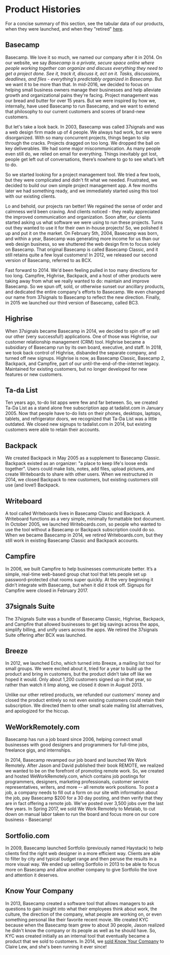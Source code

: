 # Product Histories

For a concise summary of this section, see the tabular data of our products, when they were launched, and when they "retired" [here](https://github.com/basecamp/data_scratchpad/blob/master/miscellany/data/product_dates.csv).

## Basecamp

Basecamp. We love it so much, we named our company after it in 2014. On our website, we say _Basecamp is a private, secure space online where people working together can organize and discuss everything they need to get a project done. See it, track it, discuss it, act on it. Tasks, discussions, deadlines, and files - everything’s predictably organized in Basecamp_. But we want it to be more than that. In mid-2016, we decided to focus on helping small business owners manage their businesses and help alleviate growth and organizational pains they're facing. Project management was our bread and butter for over 15 years. But we were inspired by how we, internally, have used Basecamp to run Basecamp, and we want to extend that philosophy to our current customers and scores of brand-new customers.

But let's take a look back. In 2003, Basecamp was called 37signals and was a web design firm made up of 4 people. We always had work, but we were disorganized. With so many concurrent projects, things began to slip through the cracks. Projects dragged on too long. We dropped the ball on key deliverables. We had some major miscommunication. As many people even still do, we relied on email for everything. Things inevitably got lost, people get left out of conversations, there’s nowhere to go to see what’s left to do.

So we started looking for a project management tool. We tried a few tools, but they were complicated and didn't fit what we needed. Frustrated, we decided to build our own simple project management app. A few months later we had something ready, and we immediately started using this tool with our existing clients.

Lo and behold, our projects ran better! We regained the sense of order and calmness we’d been craving. And clients noticed - they really appreciated the improved communication and organization. Soon after, our clients started asking us what software we were using to run these projects. Turns out they wanted to use it for their own in-house projects! So, we polished it up and put it on the market. On February 5th, 2004, Basecamp was born, and within a year, Basecamp was generating more income for us than our web design business, so we shuttered the web design firm to focus solely on Basecamp. That original Basecamp is called Basecamp Classic, and it still retains quite a few loyal customers! In 2012, we released our second version of Basecamp, referred to as BCX.

Fast forward to 2014. We'd been feeling pulled in too many directions for too long. Campfire, Highrise, Backpack, and a host of other products were taking away from what we really wanted to do: maintain and improve Basecamp. So we spun off, sold, or otherwise sunset our ancillary products, and dedicated the entire company's efforts to Basecamp. We even changed our name from 37signals to Basecamp to reflect the new direction.  Finally, in 2015 we launched our third version of Basecamp, called BC3.

## Highrise

When 37signals became Basecamp in 2014, we decided to spin off or sell our other (very successful!) applications. One of those was Highrise, our customer relationship management (CRM) tool. Highrise became a subsidiary of Basecamp run by its own board, executive, and staff. In 2018, we took back control of Highrise, disbanded the separate company, and turned off new signups. Highrise is now, as Basecamp Classic, Basecamp 2, Backpack, and Campfire, part of our until-the-end-of-the-internet legacy. Maintained for existing customers, but no longer developed for new features or new customers.

## Ta-da List

Ten years ago, to-do list apps were few and far between. So, we created Ta-Da List as a stand alone free subscription app at tadalist.com in January 2005. Now that people have to-do lists on their phones, desktops, laptops, tablets, and refrigerator doors, we recognized that Ta-Da List was a little outdated. We closed new signups to tadalist.com in 2014, but existing customers were able to retain their accounts.

## Backpack

We created Backpack in May 2005 as a supplement to Basecamp Classic. Backpack existed as an organizer: "a place to keep life's loose ends together". Users could make lists, notes, add files, upload pictures, and create Writeboards to share with other users. When we restructured in 2014, we closed Backpack to new customers, but existing customers still use (and love!) Backpack.

## Writeboard

A tool called Writeboards lives in Basecamp Classic and Backpack. A Writeboard functions as a very simple, minimally formattable text document. In October 2005, we launched Writeboards.com, so people who wanted to use the tool without a Basecamp or Backpack subscription could do so. When we became Basecamp in 2014, we retired Writeboards.com, but they still work in existing Basecamp Classic and Backpack accounts.

## Campfire

In 2006, we built Campfire to help businesses communicate better. It’s a simple, real-time web-based group chat tool that lets people set up password-protected chat rooms super quickly. At the very beginning it didn’t integrate with Basecamp, but when it did it took off. Signups for Campfire were closed in February 2017.

## 37signals Suite

The 37signals Suite was a bundle of Basecamp Classic, Highrise, Backpack, and Campfire that allowed businesses to get big savings across the apps, simplify billing, and unify users across the apps. We retired the 37signals Suite offering after BCX was launched.

## Breeze

In 2012, we launched Echo, which turned into Breeze, a mailing list tool for small groups. We were excited about it, tried for a year to build up the product and bring in customers, but the product didn’t take off like we hoped it would. Only about 1,200 customers signed up in that year, so rather than watch it limp along, we closed it down in August 2013.

Unlike our other retired products, we refunded our customers' money and closed the product entirely so not even existing customers could retain their subscription. We directed them to other small scale mailing list alternatives, and apologized for the hiccup.

## WeWorkRemotely.com

Basecamp has run a job board since 2006, helping connect small businesses with good designers and programmers for full-time jobs, freelance gigs, and internships.

In 2014, Basecamp revamped our job board and launched We Work Remotely. After Jason and David published their book REMOTE, we realized we wanted to be on the forefront of promoting remote work. So, we created and hosted WeWorkRemotely.com, which contains job postings for programmers, designers, marketing professionals, customer service representatives, writers, and more -- all remote work positions. To post a job, a company needs to fill out a form on our site with information about the job, pay Basecamp $200 for a 30 day posting, and then verify that they are in fact offering a remote job. We've posted over 3,500 jobs over the last few years. In Spring 2017, we sold We Work Remotely to Metalab, to cut down on manual labor taken to run the board and focus more on our core business - Basecamp!

## Sortfolio.com

In 2009, Basecamp launched Sortfolio (previously named Haystack) to help clients find the right web designer in a more efficient way. Clients are able to filter by city and typical budget range and then peruse the results in a more visual way. We ended up selling Sortfolio in 2013 to be able to focus more on Basecamp and allow another company to give Sortfolio the love and attention it deserves.

## Know Your Company

In 2013, Basecamp created a software tool that allows managers to ask questions to gain insight into what their employees think about work, the culture, the direction of the company, what people are working on, or even something personal like their favorite recent movie. We created KYC because when the Basecamp team grew to about 30 people, Jason realized he didn't know the company or its people as well as he should have. So, KYC was created initially as an internal tool that eventually became a product that we sold to customers. In 2014, we [sold Know Your Company](https://knowyourcompany.com/story) to Claire Lew, and she's been running it ever since!
